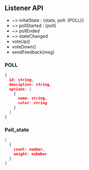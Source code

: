 ## Listener API
  - ~> initalState : {state, poll: {POLL}}
  - ~> pollStarted : {poll}
  - ~> pollEnded
  - ~> stateChanged
  - voteUp()
  - voteDown()
  - sendFeedback(msg)

### POLL
```JSON
{
  id: string,
  desciption: string,
  options: [
    {
      name: string,
      color: string
    }
  ]
}
```

### Poll_state
```JSON
[
  {
    count: number,
    weight: nubmber
  }
]
```